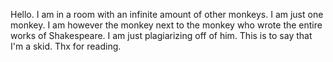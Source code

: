 Hello. I am in a room with an infinite amount of other monkeys. I am just one monkey. I am however the monkey next to the monkey who wrote the entire works of Shakespeare. I am just plagiarizing off of him. 
This is to say that I'm a skid. Thx for reading.
